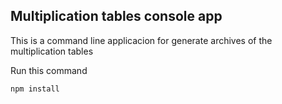 ## Multiplication tables console app

This is a command line applicacion for generate archives of the multiplication tables

Run this command

```
npm install
```